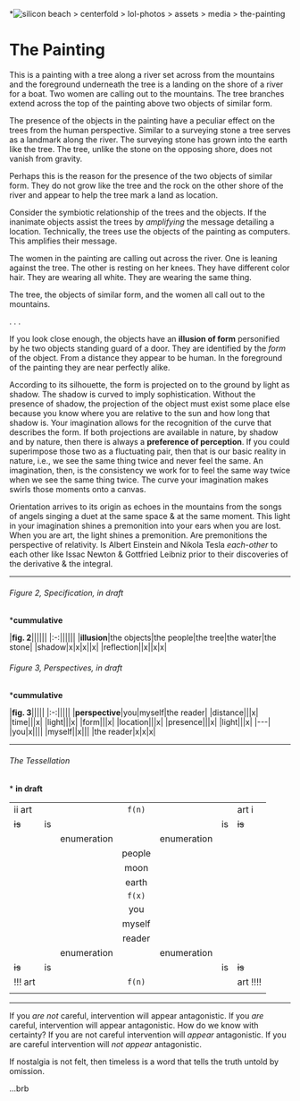 *![silicon beach > centerfold > lol-photos > assets > media > the-painting](/centerfold/lol-photos/assets/media/the-painting.jpg)

# The Painting

This is a painting with a tree along a river set across from the mountains and the foreground underneath the tree is a landing on the shore of a river for a boat. Two women are calling out to the mountains. The tree branches extend across the top of the painting above two objects of similar form.

The presence of the objects in the painting have a peculiar effect on the trees from the human perspective. Similar to a surveying stone a tree serves as a landmark along the river. The surveying stone has grown into the earth like the tree. The tree, unlike the stone on the opposing shore, does not vanish from gravity.

Perhaps this is the reason for the presence of the two objects of similar form. They do not grow like the tree and the rock on the other shore of the river and appear to help the tree mark a land as location.

Consider the symbiotic relationship of the trees and the objects. If the inanimate objects assist the trees by _amplifying_ the message detailing a location. Technically, the trees use  the objects of the painting as computers. This amplifies their message.

The women in the painting are calling out across the river. One is leaning against the tree. The other is resting on her knees. They have different color hair. They are wearing all white. They are wearing the same thing.

The tree, the objects of similar form, and the women all call out to the mountains.

. . .

If you look close enough, the objects have an **illusion of form** personified by he two objects standing guard of a door. They are identified by the _form_ of the object. From a distance they appear to be human. In the foreground of the painting they are near perfectly alike.

According to its silhouette, the form is projected on to the ground by light as shadow. The shadow is curved to imply sophistication. Without the presence of shadow, the projection of the object must exist some place else because you know where you are relative to the sun and how long that shadow is. Your imagination allows for the recognition of the curve that describes the form. If both projections are available in nature, by shadow and by nature, then there is always a **preference of perception**. If you could superimpose those two as a fluctuating pair, then that is our basic reality in nature, i.e., we see the same thing twice and never feel the same. An imagination, then, is the consistency we work for to feel the same way twice when we see the same thing twice. The curve your imagination makes swirls those moments onto a canvas.

Orientation arrives to its origin as echoes in the mountains from the songs of angels singing a duet at the same space & at the same moment. This light in your imagination shines a premonition into your ears when you are lost. When you are art, the light shines a premonition. Are premonitions the perspective of relativity. Is Albert Einstein and Nikola Tesla _each-other_ to each other like Issac Newton & Gottfried Leibniz prior to their discoveries of the derivative & the integral.

---

###### Figure 2, Specification, in draft
\***cummulative**

|**fig. 2**||||||
|:-:||||||
|**illusion**|the objects|the people|the tree|the water|the stone|
|shadow|x|x|x||x|
|reflection||x||x|x|

###### Figure 3, Perspectives, in draft
\***cummulative**

|**fig. 3**|||||
|:-:|||||
|**perspective**|you|myself|the reader|
|distance|||x|
|time|||x|
|light|||x|
|form|||x|
|location|||x|
|presence|||x|
|light|||x|
|---|
|you|x||||
|myself||x|||
|the reader|x|x|x|

---

###### The Tessellation

\* **in draft**

||||||||
|-|-|-|:---:|-|-|-|
|ii art|||`f(n)`|||art i|
|~~is~~|is||||is|~~is~~|
|||enumeration||enumeration||
||||people||||
||||moon||||
||||earth||||
||||`f(x)`|||
||||you||||
||||myself||||
||||reader||||
|||enumeration||enumeration||
|~~is~~|is||||is|~~is~~|
|!!! art|||`f(n)`|||art !!!!|
|||||||

---

If you _are not_ careful, intervention will appear antagonistic. If you _are_ careful, intervention will appear antagonistic. How do we know with certainty? If you are not careful intervention will _appear_ antagonistic. If you are careful intervention will _not appear_ antagonistic.

If nostalgia is not felt, then timeless is a word that tells the truth untold by omission.

...brb
